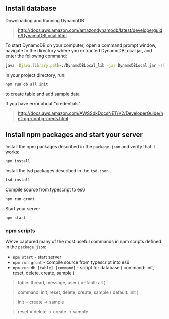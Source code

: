 ## Install database
Downloading and Running DynamoDB

> http://docs.aws.amazon.com/amazondynamodb/latest/developerguide/DynamoDBLocal.html

To start DynamoDB on your computer, open a command prompt window, navigate to the directory where you extracted DynamoDBLocal.jar, and enter the following command:

```bash
java -Djava.library.path=./DynamoDBLocal_lib -jar DynamoDBLocal.jar -sharedDb
```
In your project directory, run:

```bash
npm run db all init
```
to create table and add sample data

If you have error about "credentials".
>http://docs.aws.amazon.com/AWSSdkDocsNET/V2/DeveloperGuide/net-dg-config-creds.html

## Install npm packages and start your server

Install the npm packages described in the `package.json` and verify that it works:

```bash
npm install
```

Install the tsd packages described in the `tsd.json`

```bash
tsd install
```

Compile source from typescript to es6
```bash
npm run grunt
```
Start your server

```bash
npm start
```

### npm scripts

We've captured many of the most useful commands in npm scripts defined in the `package.json`:

* `npm start` - start server
* `npm run grunt` - compile source from typescript into es6
* `npm run db [table] [command]` - script for database ( command: init, reset, delete, create, sample )

>table: thread, message, user ( default: all )

>command: init, reset, delete, create, sample ( default: init )

>init = create -> sample

>reset = delete -> create -> sample

